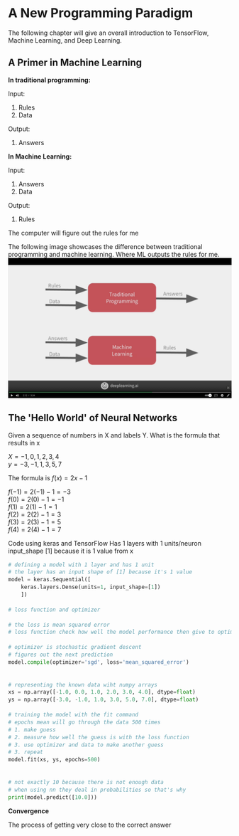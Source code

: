 # A New Programming Paradigm

The following chapter will give an overall introduction to TensorFlow, Machine Learning, and Deep Learning.

## A Primer in Machine Learning

**In traditional programming:**

Input:
1. Rules
2. Data

Output:
1. Answers

**In Machine Learning:**

Input:
1. Answers
2. Data

Output:
1. Rules

The computer will figure out the rules for me

The following image showcases the difference between traditional programming and machine learning.
Where ML outputs the rules for me.
![image of traditional vs ml](images/traditional-vs-ml.png)

## The 'Hello World' of Neural Networks

Given a sequence of numbers in X and labels Y. What is the formula that results in x

$X = -1, 0, 1, 2, 3, 4$  
$y = -3, -1, 1, 3, 5, 7$

The formula is $f(x) = 2x -1$  

$f(-1) = 2(-1) -1 = -3$  
$f(0) = 2(0) -1 = -1$  
$f(1) = 2(1) -1 = 1$  
$f(2) = 2(2) -1 = 3$  
$f(3) = 2(3) -1 = 5$  
$f(4) = 2(4) -1 = 7$  

Code using keras and TensorFlow
Has 1 layers with 1 units/neuron
input_shape [1] because it is 1 value from x

```python
# defining a model with 1 layer and has 1 unit
# the layer has an input shape of [1] because it's 1 value
model = keras.Sequential([
    keras.layers.Dense(units=1, input_shape=[1])
    ])

# loss function and optimizer

# the loss is mean squared error
# loss function check how well the model performance then give to optimizer

# optimizer is stochastic gradient descent
# figures out the next prediction
model.compile(optimizer='sgd', loss='mean_squared_error')


# representing the known data wiht numpy arrays
xs = np.array([-1.0, 0.0, 1.0, 2.0, 3.0, 4.0], dtype=float)
ys = np.array([-3.0, -1.0, 1.0, 3.0, 5.0, 7.0], dtype=float)

# training the model with the fit command
# epochs mean will go through the data 500 times
# 1. make guess
# 2. measure how well the guess is with the loss function
# 3. use optimizer and data to make another guess
# 3. repeat
model.fit(xs, ys, epochs=500)


# not exactly 10 because there is not enough data
# when using nn they deal in probabilities so that's why
print(model.predict([10.0]))
```


**Convergence**

The process of getting very close to the correct answer